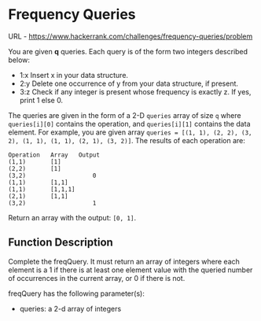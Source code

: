 # Frequency Queries

URL - https://www.hackerrank.com/challenges/frequency-queries/problem

You are given **q** queries. Each query is of the form two integers described below:

- 1:x Insert x in your data structure.
- 2:y Delete one occurrence of y from your data structure, if present.
- 3:z Check if any integer is present whose frequency is exactly z. If yes, print 1 else 0.

The queries are given in the form of a 2-D `queries` array of size `q` where `queries[i][0]` contains the operation, and `queries[i][1]` contains the data element. For example, you are given array `queries = [(1, 1), (2, 2), (3, 2), (1, 1), (1, 1), (2, 1), (3, 2)]`. The results of each operation are:

```
Operation   Array   Output
(1,1)       [1]
(2,2)       [1]
(3,2)                   0
(1,1)       [1,1]
(1,1)       [1,1,1]
(2,1)       [1,1]
(3,2)                   1
```

Return an array with the output: `[0, 1]`.

## Function Description

Complete the freqQuery. It must return an array of integers where each element is a 1 if there is at least one element value with the queried number of occurrences in the current array, or 0 if there is not.

freqQuery has the following parameter(s):

- queries: a 2-d array of integers
